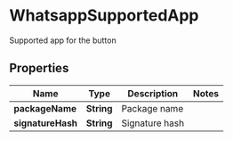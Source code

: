 

# WhatsappSupportedApp

Supported app for the button

## Properties

| Name | Type | Description | Notes |
|------------ | ------------- | ------------- | -------------|
|**packageName** | **String** | Package name |  |
|**signatureHash** | **String** | Signature hash |  |




